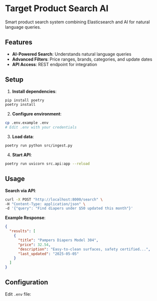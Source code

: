 # Target Product Search AI

Smart product search system combining Elasticsearch and AI for natural language queries.

## Features

- **AI-Powered Search**: Understands natural language queries
- **Advanced Filters**: Price ranges, brands, categories, and update dates
- **API Access**: REST endpoint for integration

## Setup

1. **Install dependencies**:
```bash
pip install poetry
poetry install
```

2. **Configure environment**:
```bash
cp .env.example .env
# Edit .env with your credentials
```

3. **Load data**:
```bash
poetry run python src/ingest.py
```

4. **Start API**:
```bash
poetry run uvicorn src.api:app --reload
```

## Usage

**Search via API**:
```bash
curl -X POST "http://localhost:8000/search" \
-H "Content-Type: application/json" \
-d '{"query": "Find diapers under $50 updated this month"}'
```

**Example Response**:
```json
{
  "results": [
    {
      "title": "Pampers Diapers Model 304",
      "price": 32.54,
      "description": "Easy-to-clean surfaces, safety certified...",
      "last_updated": "2025-05-05"
    }
  ]
}
```

## Configuration

Edit `.env` file:
